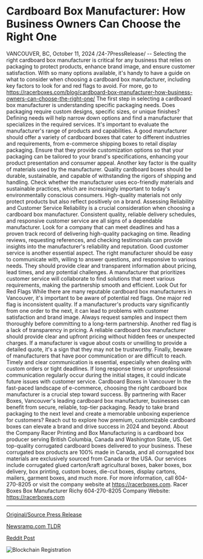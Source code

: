 # Cardboard Box Manufacturer: How Business Owners Can Choose the Right One

VANCOUVER, BC, October 11, 2024 /24-7PressRelease/ -- Selecting the right cardboard box manufacturer is critical for any business that relies on packaging to protect products, enhance brand image, and ensure customer satisfaction. With so many options available, it's handy to have a guide on what to consider when choosing a cardboard box manufacturer, including key factors to look for and red flags to avoid. For more, go to https://racerboxes.com/blog/cardboard-box-manufacturer-how-business-owners-can-choose-the-right-one/  The first step in selecting a cardboard box manufacturer is understanding specific packaging needs. Does packaging require custom designs, specific sizes, or unique finishes? Defining needs will help narrow down options and find a manufacturer that specializes in the required services.  It's important to evaluate the manufacturer's range of products and capabilities. A good manufacturer should offer a variety of cardboard boxes that cater to different industries and requirements, from e-commerce shipping boxes to retail display packaging. Ensure that they provide customization options so that your packaging can be tailored to your brand's specifications, enhancing your product presentation and consumer appeal.  Another key factor is the quality of materials used by the manufacturer. Quality cardboard boxes should be durable, sustainable, and capable of withstanding the rigors of shipping and handling. Check whether the manufacturer uses eco-friendly materials and sustainable practices, which are increasingly important to today's environmentally conscious consumers. High-quality materials not only protect products but also reflect positively on a brand.  Assessing Reliability and Customer Service  Reliability is a crucial consideration when choosing a cardboard box manufacturer. Consistent quality, reliable delivery schedules, and responsive customer service are all signs of a dependable manufacturer. Look for a company that can meet deadlines and has a proven track record of delivering high-quality packaging on time. Reading reviews, requesting references, and checking testimonials can provide insights into the manufacturer's reliability and reputation.  Good customer service is another essential aspect. The right manufacturer should be easy to communicate with, willing to answer questions, and responsive to various needs. They should provide clear and transparent information about pricing, lead times, and any potential challenges. A manufacturer that prioritizes customer service will collaborate to find solutions that meet various requirements, making the partnership smooth and efficient.  Look Out for Red Flags   While there are many reputable cardboard box manufacturers in Vancouver, it's important to be aware of potential red flags. One major red flag is inconsistent quality. If a manufacturer's products vary significantly from one order to the next, it can lead to problems with customer satisfaction and brand image. Always request samples and inspect them thoroughly before committing to a long-term partnership.  Another red flag is a lack of transparency in pricing. A reliable cardboard box manufacturer should provide clear and upfront pricing without hidden fees or unexpected charges. If a manufacturer is vague about costs or unwilling to provide a detailed quote, it's a sign that they may not be trustworthy.  Finally, beware of manufacturers that have poor communication or are difficult to reach. Timely and clear communication is essential, especially when dealing with custom orders or tight deadlines. If long response times or unprofessional communication regularly occur during the initial stages, it could indicate future issues with customer service.  Cardboard Boxes in Vancouver  In the fast-paced landscape of e-commerce, choosing the right cardboard box manufacturer is a crucial step toward success. By partnering with Racer Boxes, Vancouver's leading cardboard box manufacturer, businesses can benefit from secure, reliable, top-tier packaging.   Ready to take brand packaging to the next level and create a memorable unboxing experience for customers? Reach out to explore how premium, customizable cardboard boxes can elevate a brand and drive success in 2024 and beyond.  About the Company  Racer Printing and Box Manufacturing is a cardboard box producer serving British Columbia, Canada and Washington State, US. Get top-quality corrugated cardboard boxes delivered to your business. These corrugated box products are 100% made in Canada, and all corrugated box materials are exclusively sourced from Canada or the USA. Our services include corrugated glued carton/kraft agricultural boxes, baker boxes, box delivery, box printing, custom boxes, die-cut boxes, display cartons, mailers, garment boxes, and much more.  For more information, call 604-270-8205 or visit the company website at https://racerboxes.com.  Racer Boxes Box Manufacturer Richy 604-270-8205 Company Website: https://racerboxes.com 

---

[Original/Source Press Release](https://www.24-7pressrelease.com/press-release/515168/cardboard-box-manufacturer-how-business-owners-can-choose-the-right-one)
                    

[Newsramp.com TLDR](None) 



[Reddit Post](https://www.reddit.com/r/Business_NewsRamp/comments/1g145jh/choosing_the_right_cardboard_box_manufacturer/) 



![Blockchain Registration](https://cdn.newsramp.app/24-7PressRelease/qrcode/2410/11/rainl6TJ.webp)